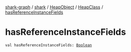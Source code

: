 [shark-graph](../../../index.md) / [shark](../../index.md) / [HeapObject](../index.md) / [HeapClass](index.md) / [hasReferenceInstanceFields](./has-reference-instance-fields.md)

# hasReferenceInstanceFields

`val hasReferenceInstanceFields: `[`Boolean`](https://kotlinlang.org/api/latest/jvm/stdlib/kotlin/-boolean/index.html)